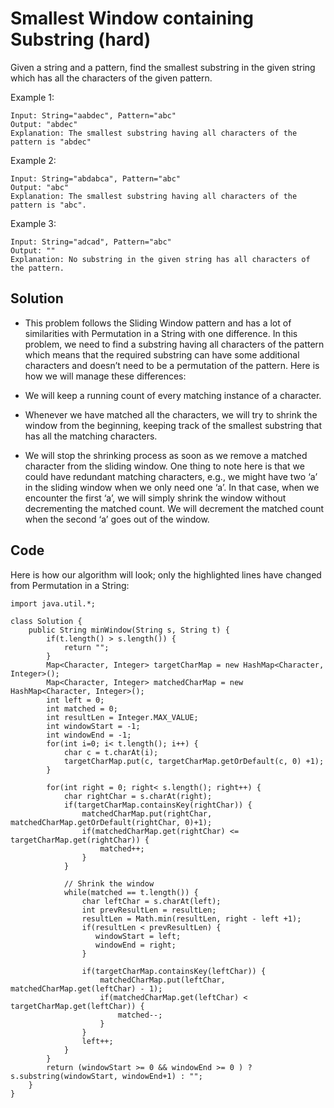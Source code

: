 # Smallest Window containing Substring (hard) #
Given a string and a pattern, find the smallest substring in the given string which has all the characters of the given pattern.

Example 1:
```
Input: String="aabdec", Pattern="abc"
Output: "abdec"
Explanation: The smallest substring having all characters of the pattern is "abdec"
```
Example 2:
```
Input: String="abdabca", Pattern="abc"
Output: "abc"
Explanation: The smallest substring having all characters of the pattern is "abc".
```
Example 3:

```
Input: String="adcad", Pattern="abc"
Output: ""
Explanation: No substring in the given string has all characters of the pattern.
```

## Solution
- This problem follows the Sliding Window pattern and has a lot of similarities with Permutation in a String with one difference. In this problem, we need to find a substring having all characters of the pattern which means that the required substring can have some additional characters and doesn’t need to be a permutation of the pattern. Here is how we will manage these differences:

- We will keep a running count of every matching instance of a character.
- Whenever we have matched all the characters, we will try to shrink the window from the beginning, keeping track of the smallest substring that has all the matching characters.
- We will stop the shrinking process as soon as we remove a matched character from the sliding window. One thing to note here is that we could have redundant matching characters, e.g., we might have two ‘a’ in the sliding window when we only need one ‘a’. In that case, when we encounter the first ‘a’, we will simply shrink the window without decrementing the matched count. We will decrement the matched count when the second ‘a’ goes out of the window.

## Code #
Here is how our algorithm will look; only the highlighted lines have changed from Permutation in a String:

```
import java.util.*;

class Solution {
    public String minWindow(String s, String t) {
        if(t.length() > s.length()) {
            return "";
        }
        Map<Character, Integer> targetCharMap = new HashMap<Character, Integer>();
        Map<Character, Integer> matchedCharMap = new HashMap<Character, Integer>();
        int left = 0;
        int matched = 0;
        int resultLen = Integer.MAX_VALUE;
        int windowStart = -1;
        int windowEnd = -1;
        for(int i=0; i< t.length(); i++) {
            char c = t.charAt(i);
            targetCharMap.put(c, targetCharMap.getOrDefault(c, 0) +1);
        }
        
        for(int right = 0; right< s.length(); right++) {
            char rightChar = s.charAt(right);
            if(targetCharMap.containsKey(rightChar)) {
                matchedCharMap.put(rightChar, matchedCharMap.getOrDefault(rightChar, 0)+1);
                if(matchedCharMap.get(rightChar) <= targetCharMap.get(rightChar)) {
                    matched++;
                }
            }

            // Shrink the window             
            while(matched == t.length()) {
                char leftChar = s.charAt(left);
                int prevResultLen = resultLen;
                resultLen = Math.min(resultLen, right - left +1);
                if(resultLen < prevResultLen) {
                   windowStart = left;
                   windowEnd = right; 
                }
                
                if(targetCharMap.containsKey(leftChar)) {
                    matchedCharMap.put(leftChar, matchedCharMap.get(leftChar) - 1);
                    if(matchedCharMap.get(leftChar) < targetCharMap.get(leftChar)) {
                        matched--;
                    }
                }
                left++;
            }
        }
        return (windowStart >= 0 && windowEnd >= 0 ) ? s.substring(windowStart, windowEnd+1) : "";
    }
}
```